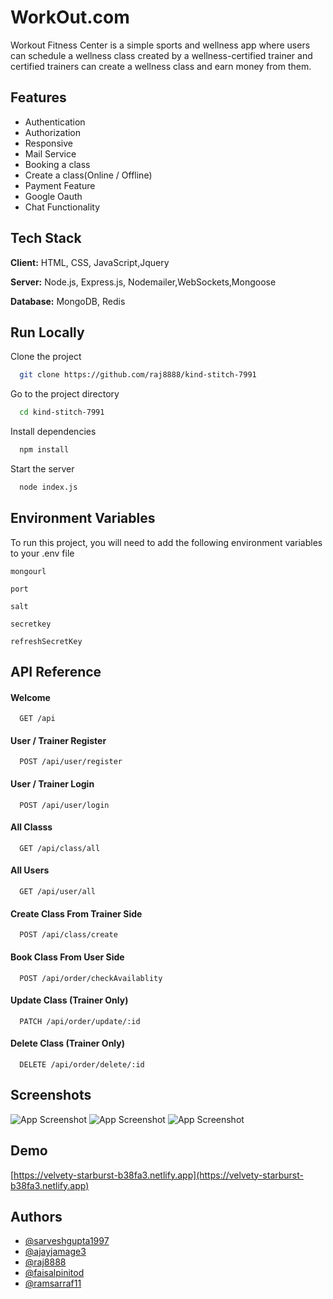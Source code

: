 # WorkOut.com

Workout Fitness Center is a simple sports and wellness app where users can schedule a wellness class created by a wellness-certified trainer and certified trainers can create a wellness class and earn money from them.


## Features

- Authentication
- Authorization
- Responsive
- Mail Service
- Booking a class
- Create a class(Online / Offline)
- Payment Feature
- Google Oauth
- Chat Functionality

## Tech Stack

**Client:** HTML, CSS, JavaScript,Jquery

**Server:** Node.js, Express.js, Nodemailer,WebSockets,Mongoose

**Database:** MongoDB, Redis

## Run Locally

Clone the project

```bash
  git clone https://github.com/raj8888/kind-stitch-7991
```

Go to the project directory

```bash
  cd kind-stitch-7991
```

Install dependencies

```bash
  npm install
```

Start the server

```bash
  node index.js
```

## Environment Variables

To run this project, you will need to add the following environment variables to your .env file

`mongourl`

`port`

`salt`

`secretkey`

`refreshSecretKey`


## API Reference

#### Welcome

```http
  GET /api
```

#### User / Trainer Register

```http
  POST /api/user/register
```

#### User / Trainer Login

```http
  POST /api/user/login
```

#### All Classs

```http
  GET /api/class/all
```

#### All Users

```http
  GET /api/user/all
```

#### Create Class From Trainer Side

```http
  POST /api/class/create
```

#### Book Class From User Side

```http
  POST /api/order/checkAvailablity
```

#### Update Class (Trainer Only)

```http
  PATCH /api/order/update/:id
```

#### Delete Class (Trainer Only)

```http
  DELETE /api/order/delete/:id
```

## Screenshots

![App Screenshot](https://drive.google.com/file/d/1pA3n8ne4E1rpzHCaQdVHod6IH0_soVvV/view?usp=share_link)
![App Screenshot](https://drive.google.com/file/d/1pA3n8ne4E1rpzHCaQdVHod6IH0_soVvV/view?usp=share_link)
![App Screenshot](https://drive.google.com/file/d/1pA3n8ne4E1rpzHCaQdVHod6IH0_soVvV/view?usp=share_link)

## Demo

[https://velvety-starburst-b38fa3.netlify.app](https://velvety-starburst-b38fa3.netlify.app)

## Authors

- [@sarveshgupta1997](https://github.com/sarveshgupta1997)
- [@ajayjamage3](https://github.com/ajayjamage3)
- [@raj8888](https://github.com/raj8888)
- [@faisalpinitod](https://github.com/faisalpinitod)
- [@ramsarraf11](https://github.com/ramsarraf11)
